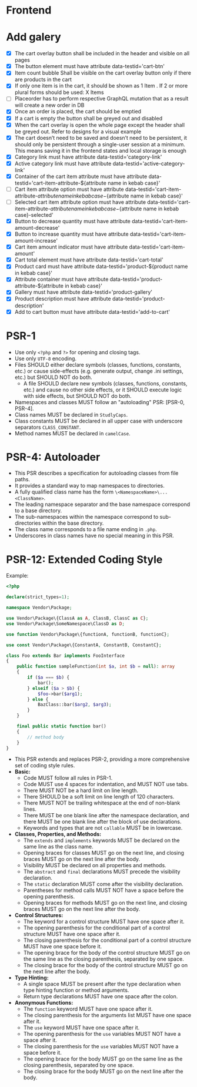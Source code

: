 # Frontend

# Add galery

* [x] The cart overlay button shall be included in the header and visible on all pages
* [x] The button element must have attribute data-testid='cart-btn'
* [x] Item count bubble Shall be visible on the cart overlay button only if there are products in the cart
* [x] If only one item is in the cart, it should be shown as 1 Item . If 2 or more plural forms should be used: X Items
* [ ] Placeorder has to perform respective GraphQL mutation that as a result will create a new order in DB
* [x] Once an order is placed, the cart should be emptied
* [x] If a cart is empty the button shall be greyed out and disabled
* [x] When the cart overlay is open the whole page except the header shall be greyed out. Refer to designs for a visual example
* [x] The cart doesn’t need to be saved and doesn’t need to be persistent, it should only be persistent through a single-user session at a minimum. This means saving it in the frontend states and local storage is enough
* [x] Category link must have attribute data-testid='category-link'
* [x] Active category link must have attribute data-testid='active-category-link'
* [x] Container of the cart item attribute must have attribute data-testid='cart-item-attribute-${attribute name in kebab case}'
* [ ] Cart item attribute option must have attribute data-testid='cart-item-attribute-${attribute name in kebab case}-${attribute name in kebab case}'
* [ ] Selected cart item attribute option must have attribute data-testid='cart-item-attribute-${attribute name in kebab case}-${attribute name in kebab case}-selected'
* [x] Button to decrease quantity must have attribute data-testid='cart-item-amount-decrease'
* [x] Button to increase quantity must have attribute data-testid='cart-item-amount-increase'
* [x] Cart item amount indicator must have attribute data-testid='cart-item-amount'
* [x] Cart total element must have attribute data-testid='cart-total'
* [x] Product card must have attribute data-testid='product-${product name in kebab case}'
* [x] Attribute container must have attribute data-testid='product-attribute-${attribute in kebab case}'
* [x] Gallery must have attribute data-testid='product-gallery'
* [x] Product description must have attribute data-testid='product-description'
* [x] Add to cart button must have attribute data-testid='add-to-cart'

# PSR-1

* Use only `<?php` and `?>` for opening and closing tags.
* Use only `UTF-8` encoding.
* Files SHOULD either declare symbols (classes, functions, constants, etc.) or cause side-effects (e.g. generate output, change .ini settings, etc.) but SHOULD NOT do both.
  * A file SHOULD declare new symbols (classes, functions, constants, etc.) and cause no other side effects, or it SHOULD execute logic with side effects, but SHOULD NOT do both.
* Namespaces and classes MUST follow an "autoloading" PSR: [PSR-0, PSR-4].
* Class names MUST be declared in `StudlyCaps`.
* Class constants MUST be declared in all upper case with underscore separators `CLASS_CONSTANT`.
* Method names MUST be declared in `camelCase`.

# PSR-4: Autoloader

* This PSR describes a specification for autoloading classes from file paths.
* It provides a standard way to map namespaces to directories.
* A fully qualified class name has the form `\<NamespaceName>\...<ClassName>`.
* The leading namespace separator and the base namespace correspond to a base directory.
* The sub-namespaces within the namespace correspond to sub-directories within the base directory.
* The class name corresponds to a file name ending in `.php`.
* Underscores in class names have no special meaning in this PSR.

# PSR-12: Extended Coding Style

Example:

```php
<?php

declare(strict_types=1);

namespace Vendor\Package;

use Vendor\Package\{ClassA as A, ClassB, ClassC as C};
use Vendor\Package\SomeNamespace\ClassD as D;

use function Vendor\Package\{functionA, functionB, functionC};

use const Vendor\Package\{ConstantA, ConstantB, ConstantC};

class Foo extends Bar implements FooInterface
{
    public function sampleFunction(int $a, int $b = null): array
    {
        if ($a === $b) {
            bar();
        } elseif ($a > $b) {
            $foo->bar($arg1);
        } else {
            BazClass::bar($arg2, $arg3);
        }
    }

    final public static function bar()
    {
        // method body
    }
}
```

* This PSR extends and replaces PSR-2, providing a more comprehensive set of coding style rules.
* **Basic:**
  * Code MUST follow all rules in PSR-1.
  * Code MUST use 4 spaces for indentation, and MUST NOT use tabs.
  * There MUST NOT be a hard limit on line length.
  * There SHOULD be a soft limit on line length of 120 characters.
  * There MUST NOT be trailing whitespace at the end of non-blank lines.
  * There MUST be one blank line after the namespace declaration, and there MUST be one blank line after the block of use declarations.
  * Keywords and types that are not `callable` MUST be in lowercase.
* **Classes, Properties, and Methods:**
  * The `extends` and `implements` keywords MUST be declared on the same line as the class name.
  * Opening braces for classes MUST go on the next line, and closing braces MUST go on the next line after the body.
  * Visibility MUST be declared on all properties and methods.
  * The `abstract` and `final` declarations MUST precede the visibility declaration.
  * The `static` declaration MUST come after the visibility declaration.
  * Parentheses for method calls MUST NOT have a space before the opening parenthesis.
  * Opening braces for methods MUST go on the next line, and closing braces MUST go on the next line after the body.
* **Control Structures:**
  * The keyword for a control structure MUST have one space after it.
  * The opening parenthesis for the conditional part of a control structure MUST have one space after it.
  * The closing parenthesis for the conditional part of a control structure MUST have one space before it.
  * The opening brace for the body of the control structure MUST go on the same line as the closing parenthesis, separated by one space.
  * The closing brace for the body of the control structure MUST go on the next line after the body.
* **Type Hinting:**
  * A single space MUST be present after the type declaration when type hinting function or method arguments.
  * Return type declarations MUST have one space after the colon.
* **Anonymous Functions:**
  * The `function` keyword MUST have one space after it.
  * The closing parenthesis for the arguments list MUST have one space after it.
  * The `use` keyword MUST have one space after it.
  * The opening parenthesis for the `use` variables MUST NOT have a space after it.
  * The closing parenthesis for the `use` variables MUST NOT have a space before it.
  * The opening brace for the body MUST go on the same line as the closing parenthesis, separated by one space.
  * The closing brace for the body MUST go on the next line after the body.
